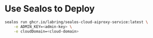 # Use Sealos to Deploy

```bash
sealos run ghcr.io/labring/sealos-cloud-aiproxy-service:latest \
    -e ADMIN_KEY=<admin-key> \
    -e cloudDomain=<cloud-domain>
```
